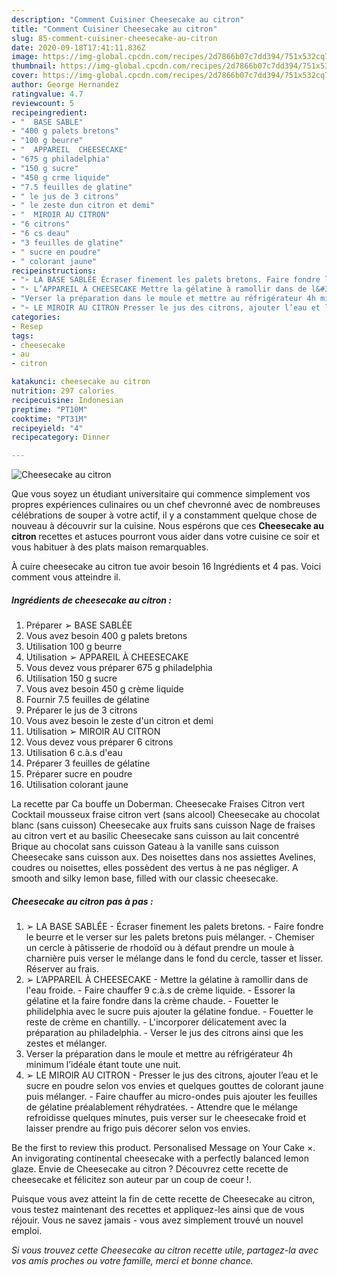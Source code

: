 ```yaml
---
description: "Comment Cuisiner Cheesecake au citron"
title: "Comment Cuisiner Cheesecake au citron"
slug: 85-comment-cuisiner-cheesecake-au-citron
date: 2020-09-18T17:41:11.836Z
image: https://img-global.cpcdn.com/recipes/2d7866b07c7dd394/751x532cq70/cheesecake-au-citron-photo-principale-de-la-recette.jpg
thumbnail: https://img-global.cpcdn.com/recipes/2d7866b07c7dd394/751x532cq70/cheesecake-au-citron-photo-principale-de-la-recette.jpg
cover: https://img-global.cpcdn.com/recipes/2d7866b07c7dd394/751x532cq70/cheesecake-au-citron-photo-principale-de-la-recette.jpg
author: George Hernandez
ratingvalue: 4.7
reviewcount: 5
recipeingredient:
- "  BASE SABLE"
- "400 g palets bretons"
- "100 g beurre"
- "  APPAREIL  CHEESECAKE"
- "675 g philadelphia"
- "150 g sucre"
- "450 g crme liquide"
- "7.5 feuilles de glatine"
- " le jus de 3 citrons"
- " le zeste dun citron et demi"
- "  MIROIR AU CITRON"
- "6 citrons"
- "6 cs deau"
- "3 feuilles de glatine"
- " sucre en poudre"
- " colorant jaune"
recipeinstructions:
- "➢ LA BASE SABLÉE Écraser finement les palets bretons. Faire fondre le beurre et le verser sur les palets bretons puis mélanger. Chemiser un cercle à pâtisserie de rhodoïd ou à défaut prendre un moule à charnière puis verser le mélange dans le fond du cercle, tasser et lisser. Réserver au frais."
- "➢ L’APPAREIL À CHEESECAKE Mettre la gélatine à ramollir dans de l&#39;eau froide. Faire chauffer 9 c.à.s de crème liquide. Essorer la gélatine et la faire fondre dans la crème chaude. Fouetter le philidelphia avec le sucre puis ajouter la gélatine fondue. Fouetter le reste de crème en chantilly. L&#39;incorporer délicatement avec la préparation au philadelphia. Verser le jus des citrons ainsi que les zestes et mélanger."
- "Verser la préparation dans le moule et mettre au réfrigérateur 4h minimum l’idéale étant toute une nuit."
- "➢ LE MIROIR AU CITRON Presser le jus des citrons, ajouter l’eau et le sucre en poudre selon vos envies et quelques gouttes de colorant jaune puis mélanger. Faire chauffer au micro-ondes puis ajouter les feuilles de gélatine préalablement réhydratées. Attendre que le mélange refroidisse quelques minutes, puis verser sur le cheesecake froid et laisser prendre au frigo puis décorer selon vos envies."
categories:
- Resep
tags:
- cheesecake
- au
- citron

katakunci: cheesecake au citron 
nutrition: 297 calories
recipecuisine: Indonesian
preptime: "PT10M"
cooktime: "PT31M"
recipeyield: "4"
recipecategory: Dinner

---
```



![Cheesecake au citron](https://img-global.cpcdn.com/recipes/2d7866b07c7dd394/751x532cq70/cheesecake-au-citron-photo-principale-de-la-recette.jpg)

Que vous soyez un étudiant universitaire qui commence simplement vos propres expériences culinaires ou un chef chevronné avec de nombreuses célébrations de souper à votre actif, il y a constamment quelque chose de nouveau à découvrir sur la cuisine. Nous espérons que ces <strong> Cheesecake au citron </strong> recettes et astuces pourront vous aider dans votre cuisine ce soir et vous habituer à des plats maison remarquables.

<!--inarticleads1-->

À cuire cheesecake au citron tue avoir besoin 16 Ingrédients et 4 pas. Voici comment vous atteindre il.

##### Ingrédients de cheesecake au citron :

1. Préparer  ➢ BASE SABLÉE
1. Vous avez besoin 400 g palets bretons
1. Utilisation 100 g beurre
1. Utilisation  ➢ APPAREIL À CHEESECAKE
1. Vous devez vous préparer 675 g philadelphia
1. Utilisation 150 g sucre
1. Vous avez besoin 450 g crème liquide
1. Fournir 7.5 feuilles de gélatine
1. Préparer  le jus de 3 citrons
1. Vous avez besoin  le zeste d&#39;un citron et demi
1. Utilisation  ➢ MIROIR AU CITRON
1. Vous devez vous préparer 6 citrons
1. Utilisation 6 c.à.s d&#39;eau
1. Préparer 3 feuilles de gélatine
1. Préparer  sucre en poudre
1. Utilisation  colorant jaune


La recette par Ca bouffe un Doberman. Cheesecake Fraises Citron vert Cocktail mousseux fraise citron vert (sans alcool) Cheesecake au chocolat blanc (sans cuisson) Cheesecake aux fruits sans cuisson Nage de fraises au citron vert et au basilic Cheesecake sans cuisson au lait concentré Brique au chocolat sans cuisson Gateau à la vanille sans cuisson Cheesecake sans cuisson aux. Des noisettes dans nos assiettes Avelines, coudres ou noisettes, elles possèdent des vertus à ne pas négliger. A smooth and silky lemon base, filled with our classic cheesecake. 

<!--inarticleads2-->

##### Cheesecake au citron pas à pas :

1. ➢ LA BASE SABLÉE - Écraser finement les palets bretons. - Faire fondre le beurre et le verser sur les palets bretons puis mélanger. - Chemiser un cercle à pâtisserie de rhodoïd ou à défaut prendre un moule à charnière puis verser le mélange dans le fond du cercle, tasser et lisser. Réserver au frais.
1. ➢ L’APPAREIL À CHEESECAKE - Mettre la gélatine à ramollir dans de l&#39;eau froide. - Faire chauffer 9 c.à.s de crème liquide. - Essorer la gélatine et la faire fondre dans la crème chaude. - Fouetter le philidelphia avec le sucre puis ajouter la gélatine fondue. - Fouetter le reste de crème en chantilly. - L&#39;incorporer délicatement avec la préparation au philadelphia. - Verser le jus des citrons ainsi que les zestes et mélanger.
1. Verser la préparation dans le moule et mettre au réfrigérateur 4h minimum l’idéale étant toute une nuit.
1. ➢ LE MIROIR AU CITRON - Presser le jus des citrons, ajouter l’eau et le sucre en poudre selon vos envies et quelques gouttes de colorant jaune puis mélanger. - Faire chauffer au micro-ondes puis ajouter les feuilles de gélatine préalablement réhydratées. - Attendre que le mélange refroidisse quelques minutes, puis verser sur le cheesecake froid et laisser prendre au frigo puis décorer selon vos envies.


Be the first to review this product. Personalised Message on Your Cake ×. An invigorating continental cheesecake with a perfectly balanced lemon glaze. Envie de Cheesecake au citron ? Découvrez cette recette de cheesecake et félicitez son auteur par un coup de coeur !. 

<!--inarticleads1-->

<p>
Puisque vous avez atteint la fin de cette recette de Cheesecake au citron, vous testez maintenant des recettes et appliquez-les ainsi que de vous réjouir. Vous ne savez jamais - vous avez simplement trouvé un nouvel emploi.
</p>

<p>
<i>Si vous trouvez cette Cheesecake au citron recette utile, partagez-la avec vos amis proches ou votre famille, merci et bonne chance.</i>
</p>
